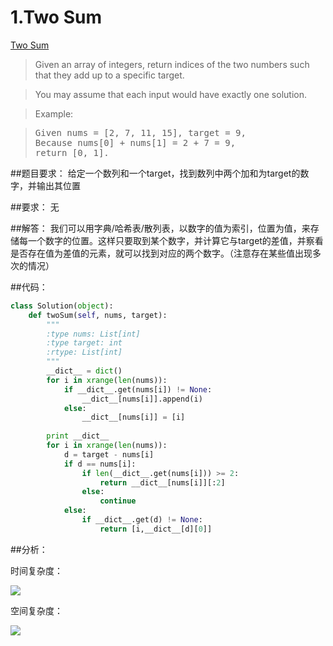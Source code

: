 # 1.Two Sum

[Two Sum](https://leetcode.com/problems/two-sum/)


>Given an array of integers, return indices of the two numbers such that they add up to a specific target.

>You may assume that each input would have exactly one solution.

>Example:

><pre>Given nums = [2, 7, 11, 15], target = 9,
>Because nums[0] + nums[1] = 2 + 7 = 9,
>return [0, 1].</pre>

##题目要求：
给定一个数列和一个target，找到数列中两个加和为target的数字，并输出其位置

##要求：
无

##解答：
我们可以用字典/哈希表/散列表，以数字的值为索引，位置为值，来存储每一个数字的位置。这样只要取到某个数字，并计算它与target的差值，并察看是否存在值为差值的元素，就可以找到对应的两个数字。（注意存在某些值出现多次的情况）

##代码：

``` python
class Solution(object):
    def twoSum(self, nums, target):
        """
        :type nums: List[int]
        :type target: int
        :rtype: List[int]
        """
        __dict__ = dict()
        for i in xrange(len(nums)):
            if __dict__.get(nums[i]) != None:
                __dict__[nums[i]].append(i)
            else:
                __dict__[nums[i]] = [i]
        
        print __dict__
        for i in xrange(len(nums)):
            d = target - nums[i]
            if d == nums[i]:
                if len(__dict__.get(nums[i])) >= 2:
                    return __dict__[nums[i]][:2]
                else:
                    continue
            else:
                if __dict__.get(d) != None:
                    return [i,__dict__[d][0]]
```

##分析：

时间复杂度：

<img src="http://chart.googleapis.com/chart?cht=tx&amp;chl=\Large O(n) " style="border:none;">

空间复杂度：

<img src="http://chart.googleapis.com/chart?cht=tx&amp;chl=\Large O(n) " style="border:none;">